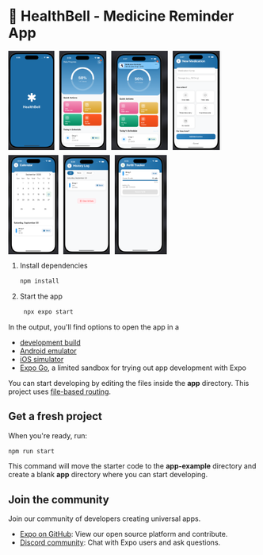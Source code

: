 # 💊 HealthBell - Medicine Reminder App

<div style="display: flex; gap: 10px; flex-wrap: wrap; align-items: flex-start;">
  <img src="/assets/images/readme/splash.png" alt="Splash Screen" style="height: 200px; object-fit: contain;"/>
  <img src="/assets/images/readme/home.png" alt="Home page" style="height: 200px; object-fit: contain;"/>
  <img src="/assets/images/readme/notification.png" alt="Notification" style="height: 200px; object-fit: contain;"/>
  <img src="/assets/images/readme/add-med.png" alt="Add Medication" style="height: 200px; object-fit: contain;"/>
  <img src="/assets/images/readme/celender.png" alt="Celender page" style="height: 200px; object-fit: contain;"/>
  <img src="/assets/images/readme/history.png" alt="History page" style="height: 200px; object-fit: contain;"/>
  <img src="/assets/images/readme/refill.png" alt="Refill page" style="height: 200px; object-fit: contain;"/>
</div>

1. Install dependencies

   ```bash
   npm install
   ```

2. Start the app

   ```bash
    npx expo start
   ```

In the output, you'll find options to open the app in a

- [development build](https://docs.expo.dev/develop/development-builds/introduction/)
- [Android emulator](https://docs.expo.dev/workflow/android-studio-emulator/)
- [iOS simulator](https://docs.expo.dev/workflow/ios-simulator/)
- [Expo Go](https://expo.dev/go), a limited sandbox for trying out app development with Expo

You can start developing by editing the files inside the **app** directory. This project uses [file-based routing](https://docs.expo.dev/router/introduction).

## Get a fresh project

When you're ready, run:

```bash
npm run start
```

This command will move the starter code to the **app-example** directory and create a blank **app** directory where you can start developing.

## Join the community

Join our community of developers creating universal apps.

- [Expo on GitHub](https://github.com/expo/expo): View our open source platform and contribute.
- [Discord community](https://chat.expo.dev): Chat with Expo users and ask questions.
